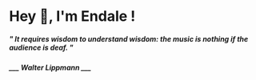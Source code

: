 <h1 title="head"> Hey 👋, I'm Endale !</h1>

**<h5><i>" It requires wisdom to understand wisdom: the music is nothing if the audience is deaf. "</i></h5>**

*<b>___ Walter Lippmann ___</b>*
